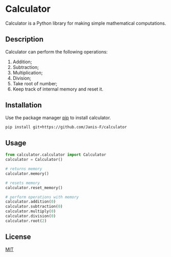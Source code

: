 # Calculator

Calculator is a Python library for making simple mathematical computations. 

## Description

Calculator can perform the following operations:
1) Addition;
2) Subtraction;
3) Multiplication;
4) Division;
5) Take root of number;
6) Keep track of internal memory and reset it.


## Installation

Use the package manager [pip](https://pip.pypa.io/en/stable/) to install calculator.

```bash
pip install git+https://github.com/Janis-F/calculator
```

## Usage

```python
from calculator.calculator import Calculator
calculator = Calculator()

# returns memory
calculator.memory()

# resets memory
calculator.reset_memory()

# perform operations with memory 
calculator.addition(0)
calculator.subtraction(0)
calculator.multiply(0)
calculator.division(0)
calculator.root(2)
```

## License
[MIT](https://choosealicense.com/licenses/mit/)
